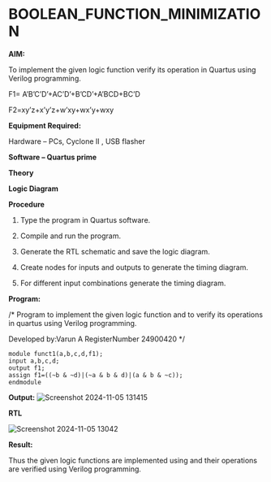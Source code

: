 # BOOLEAN_FUNCTION_MINIMIZATION

**AIM:**

To implement the given logic function verify its operation in Quartus using Verilog programming.

F1= A’B’C’D’+AC’D’+B’CD’+A’BCD+BC’D 

F2=xy’z+x’y’z+w’xy+wx’y+wxy

**Equipment Required:**

Hardware – PCs, Cyclone II , USB flasher

**Software – Quartus prime**

**Theory**

**Logic Diagram**

**Procedure**

1.	Type the program in Quartus software.

2.	Compile and run the program.

3.	Generate the RTL schematic and save the logic diagram.

4.	Create nodes for inputs and outputs to generate the timing diagram.

5.	For different input combinations generate the timing diagram.


**Program:**

/* Program to implement the given logic function and to verify its operations in quartus using Verilog programming. 

Developed by:Varun A RegisterNumber 24900420 */
~~~
module funct1(a,b,c,d,f1);
input a,b,c,d;
output f1;
assign f1=((~b & ~d)|(~a & b & d)|(a & b & ~c));
endmodule
~~~


**Output:**
![Screenshot 2024-11-05 131415](https://github.com/user-attachments/assets/23635155-3b1e-4dac-a68d-74579b6e9797)

**RTL**

![Screenshot 2024-11-05 13042](https://github.com/user-attachments/assets/6c3020d8-7528-4b49-8454-9208158171c0)

**Result:**

Thus the given logic functions are implemented using and their operations are verified using Verilog programming.


